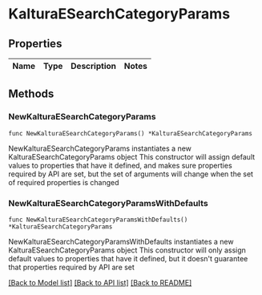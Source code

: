 # KalturaESearchCategoryParams

## Properties

Name | Type | Description | Notes
------------ | ------------- | ------------- | -------------

## Methods

### NewKalturaESearchCategoryParams

`func NewKalturaESearchCategoryParams() *KalturaESearchCategoryParams`

NewKalturaESearchCategoryParams instantiates a new KalturaESearchCategoryParams object
This constructor will assign default values to properties that have it defined,
and makes sure properties required by API are set, but the set of arguments
will change when the set of required properties is changed

### NewKalturaESearchCategoryParamsWithDefaults

`func NewKalturaESearchCategoryParamsWithDefaults() *KalturaESearchCategoryParams`

NewKalturaESearchCategoryParamsWithDefaults instantiates a new KalturaESearchCategoryParams object
This constructor will only assign default values to properties that have it defined,
but it doesn't guarantee that properties required by API are set


[[Back to Model list]](../README.md#documentation-for-models) [[Back to API list]](../README.md#documentation-for-api-endpoints) [[Back to README]](../README.md)


